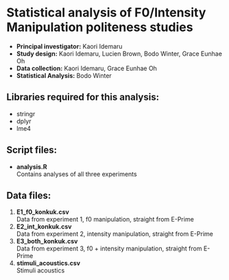 Statistical analysis of F0/Intensity Manipulation politeness studies
=============

-	**Principal investigator:** Kaori Idemaru
-	**Study design:** Kaori Idemaru, Lucien Brown, Bodo Winter, Grace Eunhae Oh
-	**Data collection:** Kaori Idemaru, Grace Eunhae Oh
-	**Statistical Analysis:** Bodo Winter

## Libraries required for this analysis:

-	stringr
-	dplyr
-	lme4

## Script files:

-	**analysis.R**<br>
	Contains analyses of all three experiments

## Data files:

1.	**E1_f0_konkuk.csv**<br>
	Data from experiment 1, f0 manipulation, straight from E-Prime
2.	**E2_int_konkuk.csv**<br>
	Data from experiment 2, intensity manipulation, straight from E-Prime
3.	**E3_both_konkuk.csv**<br>
	Data from experiment 3, f0 + intensity manipulation, straight from E-Prime
3.	**stimuli_acoustics.csv**<br>
	Stimuli acoustics

